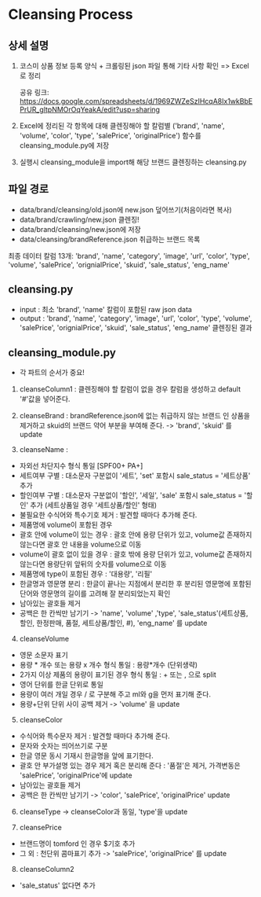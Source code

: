 # Cleansing Process
## 상세 설명
1. 코스미 상품 정보 등록 양식 + 크롤링된 json 파일 통해 기타 사항 확인 => Excel로 정리 

   공유 링크: https://docs.google.com/spreadsheets/d/1969ZWZeSzIHcqA8Ix1wkBbEPrUR_gltpNMOrOqYeakA/edit?usp=sharing
2. Excel에 정리된 각 항목에 대해 클렌징해야 할 칼럼별 ('brand', 'name', 'volume', 'color', 'type', 'salePrice', 'originalPrice') 
      함수를 cleansing_module.py에 저장
3. 실행시 cleansing_module을 import해 해당 브랜드 클렌징하는 cleansing.py

## 파일 경로
- data/brand/cleansing/old.json에 new.json 덮어쓰기(처음이라면 복사)
- data/brand/crawling/new.json 클렌징!
- data/brand/cleansing/new.json에 저장
- data/cleansing/brandReference.json 취급하는 브랜드 목록

최종 데이터 칼럼 13개: 'brand', 'name', 'category', 'image', 'url', 'color', 'type', 'volume', 'salePrice', 'orignialPrice', 'skuid', 'sale_status', 'eng_name'

## cleansing.py
- input : 최소 'brand', 'name' 칼럼이 포함된 raw json data
- output : 'brand', 'name', 'category', 'image', 'url', 'color', 'type', 'volume', 'salePrice', 'orignialPrice', 'skuid', 'sale_status', 'eng_name' 클렌징된 결과

## cleansing_module.py
- 각 파트의 순서가 중요!
1. cleanseColumn1 : 클렌징해야 할 칼럼이 없을 경우 칼럼을 생성하고 default '#'값을 넣어준다.

2. cleanseBrand : brandReference.json에 없는 취급하지 않는 브랜드 인 상품을 제거하고 skuid의 브랜드 약어 부분을 부여해 준다.
-> 'brand', 'skuid' 를 update

3. cleanseName :
- 자외선 차단지수 형식 통일 [SPF00+ PA+]
- 세트여부 구별 : 대소문자 구분없이 '세트', 'set' 포함시 sale_status = '세트상품' 추가
- 할인여부 구별 : 대소문자 구분없이 '할인', '세일', 'sale' 포함시 sale_status = '할인' 추가 (세트상품일 경우 '세트상품/할인' 형태)
- 불필요한 수식어와 특수기호 제거 : 발견할 때마다 추가해 준다.
- 제품명에 volume이 포함된 경우
 - 괄호 안에 volume이 있는 경우 : 괄호 안에 용량 단위가 있고, volume값 존재하지 않는다면 괄호 안 내용을 volume으로 이동
 - volume이 괄호 없이 있을 경우 : 괄호 밖에 용량 단위가 있고, volume값 존재하지 않는다면 용량단위 앞뒤의 숫자를 volume으로 이동
- 제품명에 type이 포함된 경우 : '대용량', '리필'
- 한글명과 영문명 분리 : 한글이 끝나는 지점에서 분리한 후 분리된 영문명에 포함된 단어와 영문명의 길이를 고려해 잘 분리되었는지 확인
- 남아있는 괄호들 제거
- 공백은 한 칸씩만 남기기
-> 'name', 'volume' ,'type', 'sale_status'(세트상품, 할인, 한정판매, 품절, 세트상품/할인, #), 'eng_name' 를 update

4. cleanseVolume
- 영문 소문자 표기
- 용량 * 개수 또는 용량 x 개수 형식 통일 : 용량*개수 (단위생략)
- 2가지 이상 제품의 용량이 표기된 경우 형식 통일 : + 또는 , 으로 split
- 영어 단위를 한글 단위로 통일
- 용량이 여러 개일 경우 / 로 구분해 주고 ml와 g을 먼저 표기해 준다.
- 용량+단위 단위 사이 공백 제거
-> 'volume' 을 update

5. cleanseColor
- 수식어와 특수문자 제거 : 발견할 때마다 추가해 준다.
- 문자와 숫자는 띄어쓰기로 구분
- 한글 영문 동시 기재시 한글명을 앞에 표기한다.
- 괄호 안 부가설명 있는 경우 제거 혹은 분리해 준다 : '품절'은 제거, 가격변동은 'salePrice', 'originalPrice'에 update
- 남아있는 괄호들 제거
- 공백은 한 칸씩만 남기기
-> 'color', 'salePrice', 'originalPrice' update

6. cleanseType -> cleanseColor과 동일, 'type'을 update

7. cleansePrice
- 브랜드명이 tomford 인 경우 $기호 추가
- 그 외 : 천단위 콤마표기 추가
-> 'salePrice', 'originalPrice' 를 update

8. cleanseColumn2
- 'sale_status' 없다면 추가
